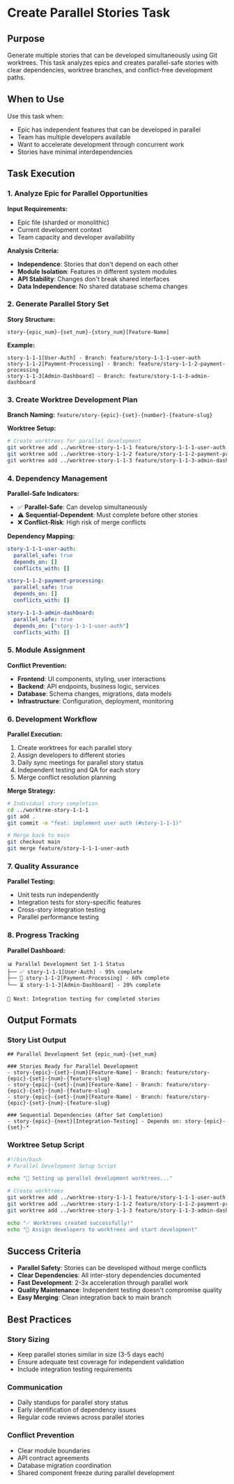 # Create Parallel Stories Task

## Purpose

Generate multiple stories that can be developed simultaneously using Git worktrees. This task analyzes epics and creates parallel-safe stories with clear dependencies, worktree branches, and conflict-free development paths.

## When to Use

Use this task when:
- Epic has independent features that can be developed in parallel
- Team has multiple developers available
- Want to accelerate development through concurrent work
- Stories have minimal interdependencies

## Task Execution

### 1. Analyze Epic for Parallel Opportunities

**Input Requirements:**
- Epic file (sharded or monolithic)
- Current development context
- Team capacity and developer availability

**Analysis Criteria:**
- **Independence**: Stories that don't depend on each other
- **Module Isolation**: Features in different system modules
- **API Stability**: Changes don't break shared interfaces
- **Data Independence**: No shared database schema changes

### 2. Generate Parallel Story Set

**Story Structure:**
```
story-{epic_num}-{set_num}-{story_num}[Feature-Name]
```

**Example:**
```
story-1-1-1[User-Auth] - Branch: feature/story-1-1-1-user-auth
story-1-1-2[Payment-Processing] - Branch: feature/story-1-1-2-payment-processing
story-1-1-3[Admin-Dashboard] - Branch: feature/story-1-1-3-admin-dashboard
```

### 3. Create Worktree Development Plan

**Branch Naming:** `feature/story-{epic}-{set}-{number}-{feature-slug}`

**Worktree Setup:**
```bash
# Create worktrees for parallel development
git worktree add ../worktree-story-1-1-1 feature/story-1-1-1-user-auth
git worktree add ../worktree-story-1-1-2 feature/story-1-1-2-payment-processing
git worktree add ../worktree-story-1-1-3 feature/story-1-1-3-admin-dashboard
```

### 4. Dependency Management

**Parallel-Safe Indicators:**
- ✅ **Parallel-Safe**: Can develop simultaneously
- ⚠️ **Sequential-Dependent**: Must complete before other stories
- ❌ **Conflict-Risk**: High risk of merge conflicts

**Dependency Mapping:**
```yaml
story-1-1-1-user-auth:
  parallel_safe: true
  depends_on: []
  conflicts_with: []

story-1-1-2-payment-processing:
  parallel_safe: true
  depends_on: []
  conflicts_with: []

story-1-1-3-admin-dashboard:
  parallel_safe: true
  depends_on: ["story-1-1-1-user-auth"]
  conflicts_with: []
```

### 5. Module Assignment

**Conflict Prevention:**
- **Frontend**: UI components, styling, user interactions
- **Backend**: API endpoints, business logic, services
- **Database**: Schema changes, migrations, data models
- **Infrastructure**: Configuration, deployment, monitoring

### 6. Development Workflow

**Parallel Execution:**
1. Create worktrees for each parallel story
2. Assign developers to different stories
3. Daily sync meetings for parallel story status
4. Independent testing and QA for each story
5. Merge conflict resolution planning

**Merge Strategy:**
```bash
# Individual story completion
cd ../worktree-story-1-1-1
git add .
git commit -m "feat: implement user auth (#story-1-1-1)"

# Merge back to main
git checkout main
git merge feature/story-1-1-1-user-auth
```

### 7. Quality Assurance

**Parallel Testing:**
- Unit tests run independently
- Integration tests for story-specific features
- Cross-story integration testing
- Parallel performance testing

### 8. Progress Tracking

**Parallel Dashboard:**
```
📊 Parallel Development Set 1-1 Status
├── ✅ story-1-1-1[User-Auth] - 95% complete
├── 🔄 story-1-1-2[Payment-Processing] - 60% complete
└── ⏳ story-1-1-3[Admin-Dashboard] - 20% complete

🎯 Next: Integration testing for completed stories
```

## Output Formats

### Story List Output
```
## Parallel Development Set {epic_num}-{set_num}

### Stories Ready for Parallel Development
- story-{epic}-{set}-{num}[Feature-Name] - Branch: feature/story-{epic}-{set}-{num}-{feature-slug}
- story-{epic}-{set}-{num}[Feature-Name] - Branch: feature/story-{epic}-{set}-{num}-{feature-slug}
- story-{epic}-{set}-{num}[Feature-Name] - Branch: feature/story-{epic}-{set}-{num}-{feature-slug}

### Sequential Dependencies (After Set Completion)
- story-{epic}-{next}[Integration-Testing] - Depends on: story-{epic}-{set}-*
```

### Worktree Setup Script
```bash
#!/bin/bash
# Parallel Development Setup Script

echo "🚀 Setting up parallel development worktrees..."

# Create worktrees
git worktree add ../worktree-story-1-1-1 feature/story-1-1-1-user-auth
git worktree add ../worktree-story-1-1-2 feature/story-1-1-2-payment-processing
git worktree add ../worktree-story-1-1-3 feature/story-1-1-3-admin-dashboard

echo "✅ Worktrees created successfully!"
echo "📝 Assign developers to worktrees and start development"
```

## Success Criteria

- **Parallel Safety**: Stories can be developed without merge conflicts
- **Clear Dependencies**: All inter-story dependencies documented
- **Fast Development**: 2-3x acceleration through parallel work
- **Quality Maintenance**: Independent testing doesn't compromise quality
- **Easy Merging**: Clean integration back to main branch

## Best Practices

### Story Sizing
- Keep parallel stories similar in size (3-5 days each)
- Ensure adequate test coverage for independent validation
- Include integration testing requirements

### Communication
- Daily standups for parallel story status
- Early identification of dependency issues
- Regular code reviews across parallel stories

### Conflict Prevention
- Clear module boundaries
- API contract agreements
- Database migration coordination
- Shared component freeze during parallel development
